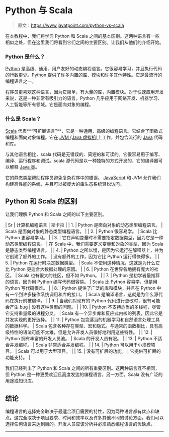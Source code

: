 # Python 与 Scala

> 原文：<https://www.javatpoint.com/python-vs-scala>

在本教程中，我们将学习 Python 和 Scala 之间的基本区别。这两种语言有一些相似之处，但在这里我们将看到它们之间的主要区别。让我们从他们的介绍开始。

### Python 是什么？

[Python](https://www.javatpoint.com/python-tutorial) 是高级、通用、用户友好的动态编程语言。它很容易学习，并且执行代码的行数更少。Python 提供了许多内置的库、模块和许多其他特性。它是最流行的编程语言之一。

程序员更喜欢这种语言，因为它简单，有大量的库，内置模块。对于快速应用开发来说，这是一种非常有吸引力的语言。Python 几乎应用于网络开发、机器学习、人工智能等所有领域。它是面向对象的编程。

### 什么是 Scala？

[Scala](https://www.javatpoint.com/scala-tutorial) 代表**“可扩展语言”**，它是一种通用、高级的编程语言。它结合了函数式编程和面向对象编程。它在 [JVM (Java 虚拟机)](https://www.javatpoint.com/jvm-java-virtual-machine)上工作，并包含流行的 [Java](https://www.javatpoint.com/java-tutorial) 代码和库。

与其他语言相比，scala 代码是无错误的、简短的和可读的。它很容易用于编写、编译、运行程序和调试。scala 源代码是以一种独特的方式开发的，它的编译器可以解释 [Java 类](https://www.javatpoint.com/object-and-class-in-java#class)。

它的静态类型帮助程序员避免复杂程序中的错误。 [JavaScript](https://www.javatpoint.com/javascript-tutorial) 和 JVM 允许我们构建高性能的系统，并且可以被庞大的库生态系统轻松访问。

## Python 和 Scala 的区别

让我们理解 Python 和 Scala 之间的以下主要区别。

| Sr | 计算机编程语言 | 斯卡拉 |
| 1. | Python 是面向对象的动态类型编程语言。 | Scala 是面向对象的静态类型编程语言。 |
| 2. | Python 很容易学。 | Scala 比 Python 更容易学习。 |
| 3. | 它在声明变量时不需要指定数据类型，因为它是一种动态类型编程语言。 | 在 Scala 中，我们需要定义变量和对象的类型，因为 Scala 是静态类型编程语言。 |
| 4. | Python 之所以慢，是因为它运行在解释器上，并为它创建了额外的工作。 | 没有额外的工作，因为它比 Python 运行得快得多。 |
| 5. | Python 在运行时决定数据类型。 | Scala 不使用这种情况，这就是为什么它比 Python 更适合大数据处理的原因。 |
| 6. | Python 在世界各地拥有庞大的社区。 | Scala 也有很大的社区，但不如 Python。 |
| 7. | Python 是初学者最推荐的语言，因为用 Python 编写代码很容易。 | Scala 比 Python 容易学，但是用 Python 写代码很难。 |
| 8. | Python 提供了广泛的库和模块，并且在 Python 中有一个到许多操作系统调用和库的接口。 | Scala 是编译语言，这就是为什么源代码在执行前被编译。 |
| 9. | 当我们对现有的 Python 代码进行更改时，很有可能会产生 bug | 没有这种类型的问题。 |
| 10. | Python 不支持适当的多线程，尽管它支持重量级的进程分叉。 | Scala 有一个异步库和反应式内核的列表，因此它是并发实现的更好选择。 |
| 11. | Python 包含适当的机器学习和自然语言处理工具的数据科学。 | Scala 包含各种存在类型、宏和隐式。与通常的函数相比，具有高级特性的语法可能不太难，但是允许开发人员很好地利用这些特性。 |
| 12. | Python 拥有丰富的开发人员池。 | Scala 的开发人员有限。 |
| 13. | Python 不适合并发编程。 | Scala 非常适合并发编程。 |
| 14. | Python 可以用于小规模项目。 | Scala 可以用于大型项目。 |
| 15. | 没有可扩展的功能。 | 它提供可扩展的功能支持。 |

我们已经列出了 Python 和 Scala 之间的所有重要区别。这两种语言互不相同，但 Python 是一种更受欢迎且高度发达的编程语言。另一方面，Scala 没有广泛的用途或知识库。

## 结论

编程语言的选择完全取决于最适合项目需要的特性，因为两种语言都有优点和缺点。这完全取决于项目要求、时间和效率以及许多其他不同的讨论方面。我们可以选择任何语言来达到目的。开发人员应该分析并必须熟悉编程语言的优缺点。

* * *